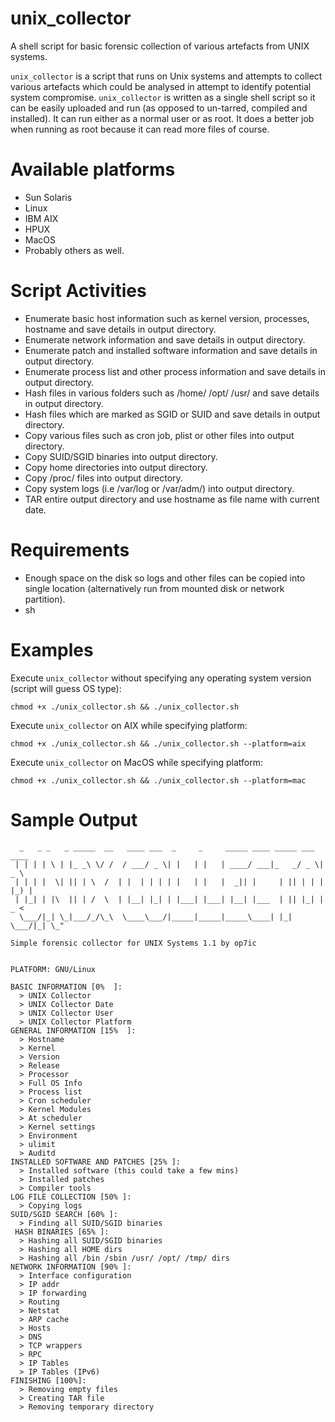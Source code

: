 # unix_collector

A shell script for basic forensic collection of various artefacts from UNIX systems.

```unix_collector``` is a script that runs on Unix systems and attempts to collect various artefacts which could be analysed in attempt to identify potential system compromise. ```unix_collector``` is written as a single shell script so it can be easily uploaded and run (as opposed to un-tarred, compiled and installed). It can run either as a normal user or as root. It does a better job when running as root because it can read more files of course.

# Available platforms

* Sun Solaris
* Linux
* IBM AIX
* HPUX
* MacOS
* Probably others as well.

# Script Activities

* Enumerate basic host information such as kernel version, processes, hostname and save details in output directory.
* Enumerate network information and save details in output directory.
* Enumerate patch and installed software information and save details in output directory.
* Enumerate process list and other process information and save details in output directory.
* Hash files in various folders such as /home/ /opt/ /usr/ and save details in output directory.
* Hash files which are marked as SGID or SUID and save details in output directory.
* Copy various files such as cron job, plist or other files into output directory.
* Copy SUID/SGID binaries into output directory.
* Copy home directories into output directory.
* Copy /proc/ files into output directory.
* Copy system logs (i.e /var/log or /var/adm/) into output directory.
* TAR entire output directory and use hostname as file name with current date.

# Requirements

* Enough space on the disk so logs and other files can be copied into single location (alternatively run from mounted disk or network partition).
* sh

# Examples 

Execute ```unix_collector``` without specifying any operating system version (script will guess OS type):

```chmod +x ./unix_collector.sh && ./unix_collector.sh```

Execute ```unix_collector``` on AIX while specifying platform:

```chmod +x ./unix_collector.sh && ./unix_collector.sh --platform=aix```

Execute ```unix_collector``` on MacOS while specifying platform:

```chmod +x ./unix_collector.sh && ./unix_collector.sh --platform=mac```

# Sample Output
```
  _   _ _   _ _____  __   ____ ___  _     _     _____ ____ _____ ___  ____
 | | | | \ | |_ _\ \/ /  / ___/ _ \| |   | |   | ____/ ___|_   _/ _ \|  _ \
 | | | |  \| || | \  /  | |  | | | | |   | |   |  _|| |     | || | | | |_) |
 | |_| | |\  || | /  \  | |__| |_| | |___| |___| |__| |___  | || |_| |  _ <
  \___/|_| \_|___/_/\_\  \____\___/|_____|_____|_____\____| |_| \___/|_| \_"

Simple forensic collector for UNIX Systems 1.1 by op7ic


PLATFORM: GNU/Linux

BASIC INFORMATION [0%  ]:
  > UNIX Collector
  > UNIX Collector Date
  > UNIX Collector User
  > UNIX Collector Platform
GENERAL INFORMATION [15%  ]:
  > Hostname
  > Kernel
  > Version
  > Release
  > Processor
  > Full OS Info
  > Process list
  > Cron scheduler
  > Kernel Modules
  > At scheduler
  > Kernel settings
  > Environment
  > ulimit
  > Auditd
INSTALLED SOFTWARE AND PATCHES [25% ]:
  > Installed software (this could take a few mins)
  > Installed patches
  > Compiler tools
LOG FILE COLLECTION [50% ]:
  > Copying logs
SUID/SGID SEARCH [60% ]:
  > Finding all SUID/SGID binaries
 HASH BINARIES [65% ]:
  > Hashing all SUID/SGID binaries
  > Hashing all HOME dirs
  > Hashing all /bin /sbin /usr/ /opt/ /tmp/ dirs
NETWORK INFORMATION [90% ]:
  > Interface configuration
  > IP addr
  > IP forwarding
  > Routing
  > Netstat
  > ARP cache
  > Hosts
  > DNS
  > TCP wrappers
  > RPC
  > IP Tables
  > IP Tables (IPv6)
FINISHING [100%]:
  > Removing empty files
  > Creating TAR file
  > Removing temporary directory
```
